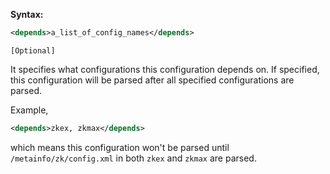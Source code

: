 **Syntax:**

```xml
<depends>a_list_of_config_names</depends>
```

`[Optional]`

It specifies what configurations this configuration depends on. If
specified, this configuration will be parsed after all specified
configurations are parsed.

Example,

```xml
<depends>zkex, zkmax</depends>
```

which means this configuration won't be parsed until
`/metainfo/zk/config.xml` in both `zkex` and `zkmax` are parsed.


